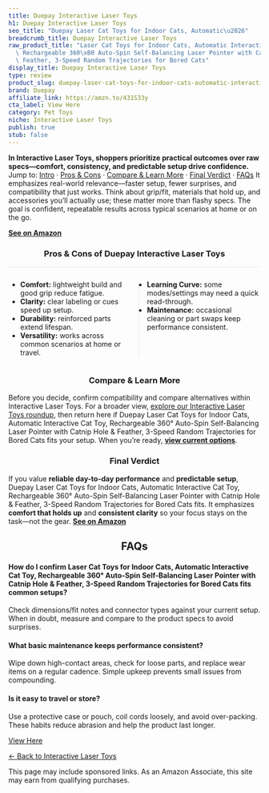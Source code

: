 ```yaml
---
title: Duepay Interactive Laser Toys
h1: Duepay Interactive Laser Toys
seo_title: "Duepay Laser Cat Toys for Indoor Cats, Automatic\u2026"
breadcrumb_title: Duepay Interactive Laser Toys
raw_product_title: "Laser Cat Toys for Indoor Cats, Automatic Interactive Cat Toy,\
  \ Rechargeable 360\xB0 Auto-Spin Self-Balancing Laser Pointer with Catnip Hole &\
  \ Feather, 3-Speed Random Trajectories for Bored Cats"
display_title: Duepay Interactive Laser Toys
type: review
product_slug: duepay-laser-cat-toys-for-indoor-cats-automatic-interactive-cat-toy-rec-3451004b
brand: Duepay
affiliate_link: https://amzn.to/431S33y
cta_label: View Here
category: Pet Toys
niche: Interactive Laser Toys
publish: true
stub: false
---
```


<div id="intro" class="full-width"><p><strong>In Interactive Laser Toys, shoppers prioritize practical outcomes over raw specs&mdash;comfort, consistency, and predictable setup drive confidence.</strong> Jump to: <a href="#intro">Intro</a> · <a href="#pros-cons">Pros &amp; Cons</a> · <a href="#compare-more">Compare &amp; Learn More</a> · <a href="#verdict">Final Verdict</a> · <a href="#faqs">FAQs</a> It emphasizes real-world relevance&mdash;faster setup, fewer surprises, and compatibility that just works. Think about grip/fit, materials that hold up, and accessories you’ll actually use; these matter more than flashy specs. The goal is confident, repeatable results across typical scenarios at home or on the go.</p><p><a href="https://amzn.to/431S33y" rel="nofollow sponsored noopener" target="_blank"><strong>See on Amazon</strong></a></p></div>
<h3 id="pros-cons" style="text-align:center;">Pros &amp; Cons of Duepay Interactive Laser Toys</h3>
<div class="pc-grid" style="display:grid;grid-template-columns:1fr 1fr;gap:16px;border-top:1px solid #e5e7eb;padding-top:12px;">
  <ul>
    <li><strong>Comfort:</strong> lightweight build and good grip reduce fatigue.</li>
    <li><strong>Clarity:</strong> clear labeling or cues speed up setup.</li>
    <li><strong>Durability:</strong> reinforced parts extend lifespan.</li>
    <li><strong>Versatility:</strong> works across common scenarios at home or travel.</li>
  </ul>
  <ul style="border-left:1px solid #e5e7eb;padding-left:16px;">
    <li><strong>Learning Curve:</strong> some modes/settings may need a quick read-through.</li>
    <li><strong>Maintenance:</strong> occasional cleaning or part swaps keep performance consistent.</li>
  </ul>
</div>


<h3 id="compare-more" style="text-align:center;">Compare &amp; Learn More</h3>
<p>Before you decide, confirm compatibility and compare alternatives within Interactive Laser Toys. For a broader view, <a href="#">explore our Interactive Laser Toys roundup</a>, then return here if Duepay Laser Cat Toys for Indoor Cats, Automatic Interactive Cat Toy, Rechargeable 360° Auto-Spin Self-Balancing Laser Pointer with Catnip Hole & Feather, 3-Speed Random Trajectories for Bored Cats fits your setup. When you’re ready, <a href="https://amzn.to/431S33y" rel="nofollow sponsored noopener" target="_blank"><strong>view current options</strong></a>.</p>

<h3 id="verdict" style="text-align:center;">Final Verdict</h3>
<p>If you value <strong>reliable day-to-day performance</strong> and <strong>predictable setup</strong>, Duepay Laser Cat Toys for Indoor Cats, Automatic Interactive Cat Toy, Rechargeable 360° Auto-Spin Self-Balancing Laser Pointer with Catnip Hole & Feather, 3-Speed Random Trajectories for Bored Cats fits. It emphasizes <strong>comfort that holds up</strong> and <strong>consistent clarity</strong> so your focus stays on the task&mdash;not the gear. <a href="https://amzn.to/431S33y" rel="nofollow sponsored noopener" target="_blank"><strong>See on Amazon</strong></a></p>

<h2 id="faqs" style="text-align:center;">FAQs</h2>
<h4><strong>How do I confirm Laser Cat Toys for Indoor Cats, Automatic Interactive Cat Toy, Rechargeable 360° Auto-Spin Self-Balancing Laser Pointer with Catnip Hole & Feather, 3-Speed Random Trajectories for Bored Cats fits common setups?</strong></h4>
<p>Check dimensions/fit notes and connector types against your current setup. When in doubt, measure and compare to the product specs to avoid surprises.</p>
<h4><strong>What basic maintenance keeps performance consistent?</strong></h4>
<p>Wipe down high-contact areas, check for loose parts, and replace wear items on a regular cadence. Simple upkeep prevents small issues from compounding.</p>
<h4><strong>Is it easy to travel or store?</strong></h4>
<p>Use a protective case or pouch, coil cords loosely, and avoid over-packing. These habits reduce abrasion and help the product last longer.</p>

<p><a class="btn" href="https://amzn.to/431S33y" target="_blank" rel="nofollow sponsored noopener">View Here</a></p>
<p><a href="/roundups/pet-toys/interactive-laser-toys/">← Back to Interactive Laser Toys</a></p>
<aside class="disclosure">This page may include sponsored links. As an Amazon Associate, this site may earn from qualifying purchases.</aside>
